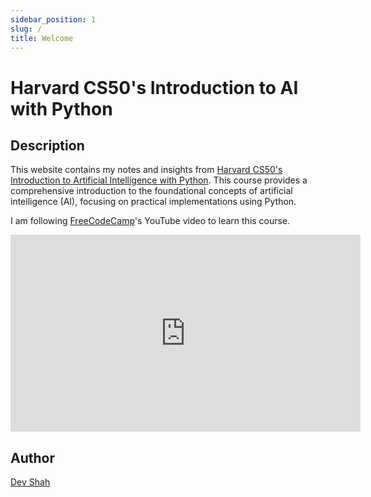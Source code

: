 ```yaml
---
sidebar_position: 1
slug: /
title: Welcome
---
```


# Harvard CS50's Introduction to AI with Python

## Description

This website contains my notes and insights from [Harvard CS50's Introduction to Artificial Intelligence with Python](https://pll.harvard.edu/course/cs50s-introduction-artificial-intelligence-python). This course provides a comprehensive introduction to the foundational concepts of artificial intelligence (AI), focusing on practical implementations using Python.

I am following [FreeCodeCamp](https://www.youtube.com/@freecodecamp)'s YouTube video to learn this course.

<iframe width="560" height="315" src="https://www.youtube.com/embed/5NgNicANyqM" frameborder="0" allow="accelerometer; autoplay; encrypted-media; gyroscope; picture-in-picture" allowfullscreen></iframe>

## Author

[Dev Shah](https://github.com/busycaesar)
